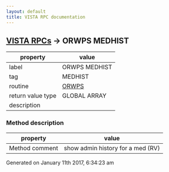 ```yaml
---
layout: default
title: VISTA RPC documentation
---
```




## [VISTA RPCs](TableOfContent.md) &#8594; ORWPS MEDHIST 

 property | value 
--- | --- 
 label | ORWPS MEDHIST
 tag | MEDHIST
 routine | [ORWPS](http://code.osehra.org/dox/Routine_ORWPS_source.html)
 return value type | GLOBAL ARRAY
 description | 


### Method description

 property | value 
--- | --- 
 Method comment | show admin history for a med  (RV)




Generated on January 11th 2017, 6:34:23 am